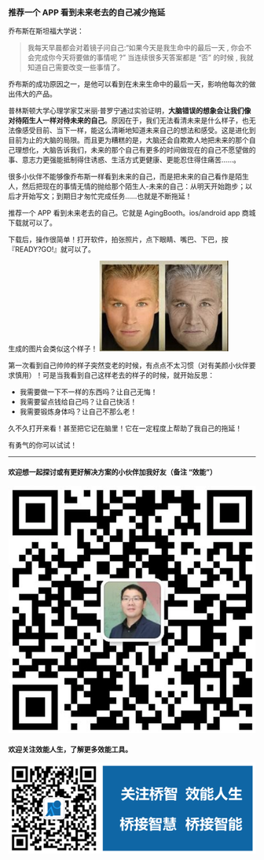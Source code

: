 ### 推荐一个 APP 看到未来老去的自己减少拖延

乔布斯在斯坦福大学说：
> 我每天早晨都会对着镜子问自己:“如果今天是我生命中的最后一天 , 你会不会完成你今天将要做的事情呢 ?” 当连续很多天答案都是 “否” 的时候 , 我就知道自己需要改变一些事情了。

乔布斯的成功原因之一，是他可以看到在未来生命中的最后一天，影响他每次的做出伟大的产品。

普林斯顿大学心理学家艾米丽·普罗宁通过实验证明，**大脑错误的想象会让我们像对待陌生人一样对待未来的自己**。原因在于，我们无法看清未来是什么样子，也无法像感受目前、当下一样，能这么清晰地知道未来自己的想法和感受。这是进化到目前为止的大脑的局限。而且更为糟糕的是，大脑还会自欺欺人地把未来的那个自己理想化，大脑告诉我们，未来的那个自己有更多的时间做现在的自己不愿望做的事、意志力更强能抵制得住诱惑、生活方式更健康、更能忍住得住痛苦……。

很多小伙伴不能够像乔布斯一样看到未来的自己，而是把未来的自己看作是陌生人，然后把现在的事情无情的抛给那个陌生人-未来的自己：从明天开始跑步；以后才开始写文；到期日才匆忙完成任务……也就是不断拖延！

推荐一个 APP 看到未来老去的自己。它就是 AgingBooth。ios/android app 商城下载就可以了。

下载后，操作很简单！打开软件，拍张照片，点下眼睛、嘴巴、下巴，按『READY?GO!』就可以了。

生成的图片会类似这个样子！
![.](images/2019-09-12-15-31-38.png)

第一次看到自己帅帅的样子突然变老的时候，有点点不太习惯（对有美颜小伙伴要求慎用）！可是当我看到自己这样老去的样子的时候，就开始反思：

- 我需要做一下不一样的东西吗？让自己无悔！
- 我需要留点钱给自己吗？让自己快活！
- 我需要锻炼身体吗？让自己不那么老！

久不久打开来看！甚至把它记在脑里！它在一定程度上帮助了我自己的拖延！

有勇气的你可以试试！

---
#### 欢迎想一起探讨或有更好解决方案的小伙伴加我好友（备注 “效能”）
![.](https://github.com/chyonglong/efficientlife/blob/master/images/personalqrcode.png?raw=true)

#### 欢迎关注效能人生，了解更多效能工具。
![.](https://github.com/chyonglong/efficientlife/blob/master/images/tailer.png?raw=true)